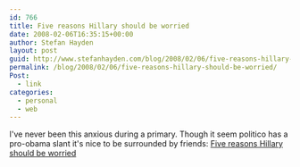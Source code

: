 ```yaml
---
id: 766
title: Five reasons Hillary should be worried
date: 2008-02-06T16:35:15+00:00
author: Stefan Hayden
layout: post
guid: http://www.stefanhayden.com/blog/2008/02/06/five-reasons-hillary-should-be-worried/
permalink: /blog/2008/02/06/five-reasons-hillary-should-be-worried/
Post:
  - link
categories:
  - personal
  - web
---
```

I've never been this anxious during a primary. Though it seem politico has a pro-obama slant it's nice to be surrounded by friends: <a href="http://www.politico.com/news/stories/0208/8363.html">Five reasons Hillary should be worried</a>